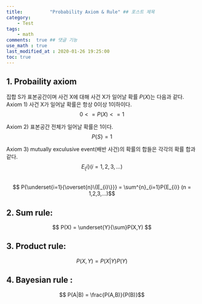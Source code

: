 ```yaml
---
title:          "Probability Axiom & Rule" ## 포스트 제목
category:       
    - Test
tags:           
    - math
comments:  true ## 댓글 기능
use_math : true
last_modified_at : 2020-01-26 19:25:00
toc: true
---
```


## 1. Probaility axiom  
집합 S가 표본공간이며 사건 X에 대해 사건 X가 일어날 확률 $P(X)$는 다음과 같다.  
Axiom 1) 사건 X가 일어날 확률은 항상 0이상 1이하이다.  
$$ 0 <= P(X) <= 1 $$  

Axiom 2) 표본공간 전체가 일어날 확률은 1이다.  
$$ P\{S\} = 1 $$  

Axiom 3) mutually exculusive event(배반 사건)의 확률의 합들은 각각의 확률 합과 같다.  
$$ E_\{i\} (i = 1,2,3,...) $$  
$$ P{\underset{i=1}{\overset{n}\{E_{i}\}}} = \sum^{n}_{i=1}P{E_{i}} (n = 1,2,3,...)$$  

## 2. Sum rule:  
$$ P(X) = \underset{Y}{\sum}P(X,Y) $$  

## 3. Product rule:  
$$ P(X,Y) = P(X|Y)P(Y) $$  

## 4. Bayesian rule :  
$$ P(A|B) = \frac{P(A,B)}{P(B)}$$  